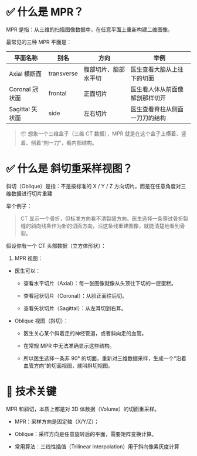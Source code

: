 # ✅ 什么是 MPR？

MPR 是指：从三维的扫描图像数据中，在任意平面上重新构建二维图像。

最常见的三种 MPR 平面是：

| 平面名称        | 别名       | 方向                 | 举例                           |
| --------------- | ---------- | -------------------- | ------------------------------ |
| Axial 横断面    | transverse | 腹部切片、脑部水平切 | 医生查看大脑从上往下的切面     |
| Coronal 冠状面  | frontal    | 正面切片             | 医生看人体从前面像解剖那样切开 |
| Sagittal 矢状面 | side       | 左右切片             | 医生查看脊柱从侧面一刀刀的结构 |

> 📦 想象一个三维盒子（三维 CT 数据），MPR 就是在这个盒子上横着、竖着、侧着“剖一刀”，看内部结构。

# ✅ 什么是 斜切重采样视图？

斜切（Oblique）是指：不是按标准的 X / Y / Z 方向切片，而是在任意角度对三维数据进行切片重建

举个例子：

> CT 显示一个骨折，但标准方向看不清裂缝方向。医生选择一条穿过骨折裂缝的斜向线条作为新的切面方向，沿这条线重建图像，就能清楚地看到骨裂。

假设你有一个 CT 头部数据（立方体形状）：

1. MPR 视图：

- 医生可以：

  - 查看水平切片（Axial）：每一张图像就像从头顶往下切的一层蛋糕。

  - 查看冠状切片（Coronal）：从脸正面往后切。

  - 查看矢状切片（Sagittal）：从左耳切到右耳。

- Oblique 视图（斜切）：

  - 医生关心某个斜着走的神经管道，或者斜向走的血管。

  - 在常规 MPR 中无法准确显示这些结构。

  - 所以医生选择一条非 90° 的切面，重新对三维数据采样，生成一个“沿着血管方向”的切面视图，就叫斜切视图。

# 🧩 技术关键

MPR 和斜切，本质上都是对 3D 体数据（Volume）的切面重采样。

- MPR：采样方向是固定轴（X/Y/Z）；

- Oblique：采样方向是任意旋转后的平面，需要矩阵变换计算。

- 常用算法：三线性插值（Trilinear Interpolation）用于斜向像素灰度计算
